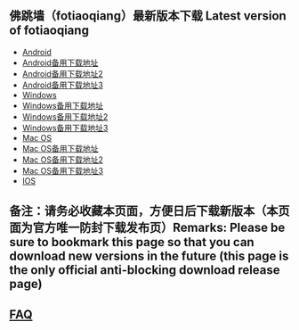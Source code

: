 
## 佛跳墙（fotiaoqiang）最新版本下载 Latest version of fotiaoqiang
- <a href="https://getfotiaoqiang.cf/downloads/2.7.9/fotiaoqiang-v2.7.9-1.apk"> Android </a>
- <a href="https://s3.amazonaws.com/fotiaoqiang/fotiaoqiang-v2.7.9-1.apk"> Android备用下载地址 </a>
- <a href="https://gitlab.com/fotiaoqiang/download/-/blob/master/fotiaoqiang-v2.7.9-1.apk"> Android备用下载地址2 </a>
- <a href="https://github.com/getfotiaoqiang/download/releases/download/V2.7.10/fotiaoqiang-v2.7.10-2.apk"> Android备用下载地址3 </a>
- <a href="https://getfotiaoqiang.cf/downloads/2.7.6/fotiaoqiang-2.7.6-1-Setup.exe"> Windows </a>
- <a href="https://s3.amazonaws.com/fotiaoqiang/fotiaoqiang-2.7.6-1-Setup.exe"> Windows备用下载地址 </a>
- <a href="https://gitlab.com/fotiaoqiang/download/-/blob/master/fotiaoqiang-2.7.6-1-Setup.exe"> Windows备用下载地址2 </a>
- <a href="https://github.com/getfotiaoqiang/download/releases/download/V2.7.7/fotiaoqiang-2.7.7-1-Setup.exe"> Windows备用下载地址3 </a>
- <a href="https://getfotiaoqiang.cf/downloads/2.7.6/v276-1_fotiaoqiang_darwin_amd64_install.pkg"> Mac OS </a>
- <a href="https://s3.amazonaws.com/fotiaoqiang/v276-1_fotiaoqiang_darwin_amd64_install.pkg"> Mac OS备用下载地址 </a>
- <a href="https://gitlab.com/fotiaoqiang/download/-/blob/master/v276-1_fotiaoqiang_darwin_amd64_install.pkg"> Mac OS备用下载地址2 </a>
- <a href="https://github.com/getfotiaoqiang/download/releases/download/V2.7.7/v277-1_fotiaoqiang_darwin_amd64_install.pkg"> Mac OS备用下载地址3 </a>
- <a href="https://www.qingfengshenzhen.com/download/ios/"> IOS </a> 

## 备注：请务必收藏本页面，方便日后下载新版本（本页面为官方唯一防封下载发布页）Remarks: Please be sure to bookmark this page so that you can download new versions in the future (this page is the only official anti-blocking download release page)

## <a href="https://github.com/getfotiaoqiang/fotiaoqiang/wiki/FAQ">FAQ</a>
